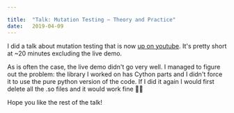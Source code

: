 ```yaml
---

title:	"Talk: Mutation Testing – Theory and Practice"
date:	2019-04-09
---
```


  I did a talk about mutation testing that is now [up on youtube](https://www.youtube.com/watch?v=yI8Yje1XDkk). It's pretty short at ~20 minutes excluding the live demo.

As is often the case, the live demo didn't go very well. I managed to figure out the problem: the library I worked on has Cython parts and I didn't force it to use the pure python version of the code. If I did it again I would first delete all the .so files and it would work fine 🤷‍♂️

Hope you like the rest of the talk!

